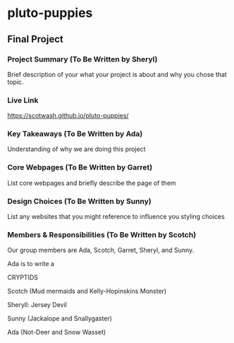 # pluto-puppies

## Final Project

### Project Summary (To Be Written by Sheryl)

Brief description of your what your project is about and why you chose that topic.

### Live Link

https://scotwash.github.io/pluto-puppies/

### Key Takeaways (To Be Written by Ada)

Understanding of why we are doing this project

### Core Webpages (To Be Written by Garret)

List core webpages and briefly describe the page of them

### Design Choices (To Be Written by Sunny)

List any websites that you might reference to influence you styling choices

### Members & Responsibilities (To Be Written by Scotch)

Our group members are Ada, Scotch, Garret, Sheryl, and Sunny.

Ada is to write a

CRYPTIDS

Scotch (Mud mermaids and Kelly-Hopinskins Monster)

Sheryll: Jersey Devil

Sunny (Jackalope and Snallygaster)

Ada (Not-Deer and Snow Wasset)
